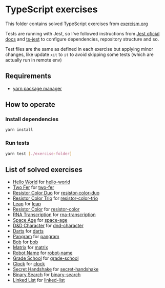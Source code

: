 # TypeScript exercises

This folder contains solved TypeScript exercises from [exercism.org](https://exercism.org/tracks/typescript/exercises)

Tests are running with Jest, so I've followed instructions from [Jest oficial docs](https://jestjs.io/docs/getting-started) and [ts-jest](https://kulshekhar.github.io/ts-jest/docs/getting-started/installation/#jest-config-file) to configure dependencies, repository structure and so.

Test files are the same as defined in each exercise but applying minor changes, like update `xit` to `it` to avoid skipping some tests (which are actually run in remote env)

## Requirements

- [yarn package manager](https://yarnpkg.com/cli/install)

## How to operate

### Install dependencies

```bash
yarn install
```

### Run tests

```bash
yarn test [./exercise-folder]
```

## List of solved exercises

- [Hello World](./hello-world/) for [hello-world](https://exercism.org/tracks/typescript/exercises/hello-world)
- [Two Fer](./two-fer/) for [two-fer](https://exercism.org/tracks/typescript/exercises/two-fer)
- [Resistor Color Duo](./resistor-color-duo/) for [resistor-color-duo](https://exercism.org/tracks/typescript/exercises/resistor-color-duo)
- [Resistor Color Trio](./resistor-color-trio) for [resistor-color-trio](https://exercism.org/tracks/typescript/exercises/resistor-color-trio)
- [Leap](./leap) for [leap](https://exercism.org/tracks/typescript/exercises/leap)
- [Resistor Color](./resistor-color) for [resistor-color](https://exercism.org/tracks/typescript/exercises/resistor-color)
- [RNA Transcription](./rna-transcription) for [rna-transcription](https://exercism.org/tracks/typescript/exercises/rna-transcription)
- [Space Age](./space-age) for [space-age](https://exercism.org/tracks/typescript/exercises/space-age)
- [D&D Character](./dnd-character/) for [dnd-character](https://exercism.org/tracks/typescript/exercises/dnd-character)
- [Darts](./darts/) for [darts](https://exercism.org/tracks/typescript/exercises/darts)
- [Pangram](./pangram/) for [pangram](https://exercism.org/tracks/typescript/exercises/pangram)
- [Bob](./bob/) for [bob](https://exercism.org/tracks/typescript/exercises/bob)
- [Matrix](./matrix) for [matrix](https://exercism.org/tracks/typescript/exercises/matrix)
- [Robot Name](./robot-name/) for [robot-name](https://exercism.org/tracks/typescript/exercises/robot-name)
- [Grade School](./grade-school/) for [grade-school](https://exercism.org/tracks/typescript/exercises/grade-school)
- [Clock](./clock/) for [clock](https://exercism.org/tracks/typescript/exercises/clock)
- [Secret Handshake](./secret-handshake) for [secret-handshake](https://exercism.org/tracks/typescript/exercises/secret-handshake)
- [Binary Search](./binary-search) for [binary-search](https://exercism.org/tracks/typescript/exercises/binary-search)
- [Linked List](./linked-list) for [linked-list](https://exercism.org/tracks/typescript/exercises/linked-list)
